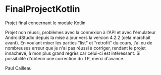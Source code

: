 # FinalProjectKotlin
Projet final concernant le module Kotlin

Projet non réussi, problèmes avec la connexion à l'API et avec l'émulateur AndroidStudio depuis la mise à jour vers la version 4.2.2 (cela marchait avant).
En voulant mixer les parties "list" et "retrofit" du cours, j'ai eu de nombreuses erreur que je n'ai pas réussi à corriger, rendant le projet innachevé, à mon plus grand regrès car celui-ci est intéressant.
Si possibilité d'obtenir une correction du TP, merci d'avance.

Paul Cailleau
